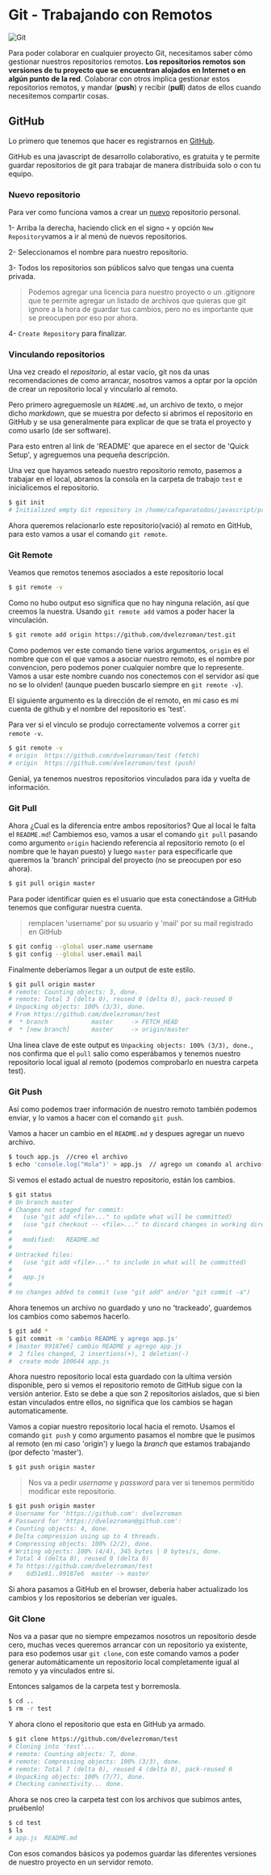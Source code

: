 # Git - Trabajando con Remotos

![Git](../img/gitLogo.png)

Para poder colaborar en cualquier proyecto Git, necesitamos saber cómo gestionar nuestros repositorios remotos. __Los repositorios remotos son versiones de tu proyecto que se encuentran alojados en Internet o en algún punto de la red__. Colaborar con otros implica gestionar estos repositorios remotos, y mandar (__push__) y recibir (__pull__) datos de ellos cuando necesitemos compartir cosas.

## __GitHub__

Lo primero que tenemos que hacer es registrarnos en [GitHub](https://github.com/join).

GitHub es una javascript de desarrollo colaborativo, es gratuita y te permite guardar repositorios de git para trabajar de manera distribuida solo o con tu equipo.

### Nuevo repositorio

Para ver como funciona vamos a crear un [nuevo](https://help.github.com/articles/creating-a-new-repository/) repositorio personal. 

1- Arriba la derecha, haciendo click en el signo `+` y opción `New Repository`vamos a ir al menú de nuevos repositorios.

2- Seleccionamos el nombre para nuestro repositorio.

3- Todos los repositorios son públicos salvo que tengas una cuenta privada.

> Podemos agregar una licencia para nuestro proyecto o un .gitignore que te permite agregar un listado de archivos que quieras que git ignore a la hora de guardar tus cambios, pero no es importante que se preocupen por eso por ahora.

4- `Create Repository` para finalizar.

### Vinculando repositorios

Una vez creado el _repositorio_, al estar vacío, git nos da unas recomendaciones de como arrancar, nosotros vamos a optar por la opción de crear un repositorio local y vincularlo al remoto.

Pero primero agreguemosle un `README.md`, un archivo de texto, o mejor dicho _markdown_, que se muestra por defecto si abrimos el repositorio en GitHub y se usa generalmente para explicar de que se trata el proyecto y como usarlo (de ser software).

Para esto entren al link de 'README' que aparece en el sector de 'Quick Setup', y agreguemos una pequeña descripción.

Una vez que hayamos seteado nuestro repositorio remoto, pasemos a trabajar en el local, abramos la consola en la carpeta de trabajo `test` e inicialicemos el repositorio.

``` bash
$ git init
# Initialized empty Git repository in /home/cafeparatodos/javascript/prep/git/remote/test/.git/

```

Ahora queremos relacionarlo este repositorio(vació) al remoto en GitHub, para esto vamos a usar el comando `git remote`.

### Git Remote

Veamos que remotos tenemos asociados a este repositorio local

``` bash
$ git remote -v
```

Como no hubo output eso significa que no hay ninguna relación, así que creemos la nuestra. Usando `git remote add` vamos a poder hacer la vinculación.

``` bash
$ git remote add origin https://github.com/dvelezroman/test.git
```

Como podemos ver este comando tiene varios argumentos, `origin` es el nombre que con el que vamos a asociar nuestro remoto, es el nombre por convencion, pero podemos poner cualquier nombre que lo represente. Vamos a usar este nombre cuando nos conectemos con el servidor así que no se lo olviden! (aunque pueden buscarlo siempre en `git remote -v`).

El siguiente argumento es la dirección de el remoto, en mi caso es mi cuenta de github y el nombre del repositorio es 'test'.

Para ver si el vinculo se produjo correctamente volvemos a correr `git remote -v`.

``` bash
$ git remote -v
# origin  https://github.com/dvelezroman/test (fetch)
# origin  https://github.com/dvelezroman/test (push)
```

Genial, ya tenemos nuestros repositorios vinculados para ida y vuelta de información.

### Git Pull

Ahora ¿Cual es la diferencia entre ambos repositorios? Que al local le falta el `README.md`! Cambiemos eso, vamos a usar el comando `git pull` pasando como argumento `origin` haciendo referencia al repositorio remoto (o el nombre que le hayan puesto) y luego `master` para especificarle que queremos la 'branch' principal del proyecto (no se preocupen por eso ahora).

``` bash
$ git pull origin master
```

Para poder identificar quien es el usuario que esta conectándose a GitHub tenemos que configurar nuestra cuenta.

>remplacen 'username' por su usuario y 'mail' por su mail registrado en GitHub

``` bash
$ git config --global user.name username
$ git config --global user.email mail
```

Finalmente deberíamos llegar a un output de este estilo.

``` bash
$ git pull origin master
# remote: Counting objects: 3, done.
# remote: Total 3 (delta 0), reused 0 (delta 0), pack-reused 0
# Unpacking objects: 100% (3/3), done.
# From https://github.com/dvelezroman/test
#  * branch            master     -> FETCH_HEAD
#  * [new branch]      master     -> origin/master
```

Una linea clave de este output es `Unpacking objects: 100% (3/3), done.`, nos confirma que el `pull` salio como esperábamos y tenemos nuestro repositorio local igual al remoto (podemos comprobarlo en nuestra carpeta test).

### Git Push

Así como podemos traer información de nuestro remoto también podemos enviar, y lo vamos a hacer con el comando `git push`.

Vamos a hacer un cambio en el `README.md` y despues agregar un nuevo archivo.

``` bash
$ touch app.js  //creo el archivo
$ echo 'console.log("Hola")' > app.js  // agrego un comando al archivo(tambien pueden usar sublime)
```

Si vemos el estado actual de nuestro repositorio, están los cambios.

``` bash
$ git status
# On branch master
# Changes not staged for commit:
#   (use "git add <file>..." to update what will be committed)
#   (use "git checkout -- <file>..." to discard changes in working directory)
#
#   modified:   README.md
#
# Untracked files:
#   (use "git add <file>..." to include in what will be committed)
#
#   app.js
#
# no changes added to commit (use "git add" and/or "git commit -a")

```

Ahora tenemos un archivo no guardado y uno no 'trackeado', guardemos los cambios como sabemos hacerlo.

``` bash
$ git add *
$ git commit -m 'cambio README y agrego app.js'
# [master 99187e6] cambio README y agrego app.js
#  2 files changed, 2 insertions(+), 1 deletion(-)
#  create mode 100644 app.js
```

Ahora nuestro repositorio local esta guardado con la ultima versión disponible, pero si vemos el repositorio remoto de GitHub sigue con la versión anterior. Esto se debe a que son 2 repositorios aislados, que si bien estan vinculados entre ellos, no significa que los cambios se hagan automaticamente.

Vamos a copiar nuestro repositorio local hacia el remoto. Usamos el comando `git push` y como argumento pasamos el nombre que le pusimos al remoto (en mi caso 'origin') y luego la _branch_ que estamos trabajando (por defecto 'master').

``` bash
$ git push origin master
```

>Nos va a pedir _username_ y _password_ para ver si tenemos permitido modificar este repositorio.

``` bash
$ git push origin master
# Username for 'https://github.com': dvelezroman
# Password for 'https://dvelezroman@github.com': 
# Counting objects: 4, done.
# Delta compression using up to 4 threads.
# Compressing objects: 100% (2/2), done.
# Writing objects: 100% (4/4), 345 bytes | 0 bytes/s, done.
# Total 4 (delta 0), reused 0 (delta 0)
# To https://github.com/dvelezroman/test
#    6d51e91..99187e6  master -> master
```


Si ahora pasamos a GitHub en el browser, debería haber actualizado los cambios y los repositorios se deberían ver iguales.

### Git Clone

Nos va a pasar que no siempre empezamos nosotros un repositorio desde cero, muchas veces queremos arrancar con un repositorio ya existente, para eso podemos usar `git clone`, con este comando vamos a poder generar automáticamente un repositorio local completamente igual al remoto y ya vinculados entre si. 

Entonces salgamos de la carpeta test y borremosla.

``` bash
$ cd ..
$ rm -r test
```

Y ahora clono el repositorio que esta en GitHub ya armado.

``` bash
$ git clone https://github.com/dvelezroman/test
# Cloning into 'test'...
# remote: Counting objects: 7, done.
# remote: Compressing objects: 100% (3/3), done.
# remote: Total 7 (delta 0), reused 4 (delta 0), pack-reused 0
# Unpacking objects: 100% (7/7), done.
# Checking connectivity... done.
```

Ahora se nos creo la carpeta test con los archivos que subimos antes, pruébenlo!

``` bash
$ cd test
$ ls
# app.js  README.md
```

Con esos comandos básicos ya podemos guardar las diferentes versiones de nuestro proyecto en un servidor remoto.
